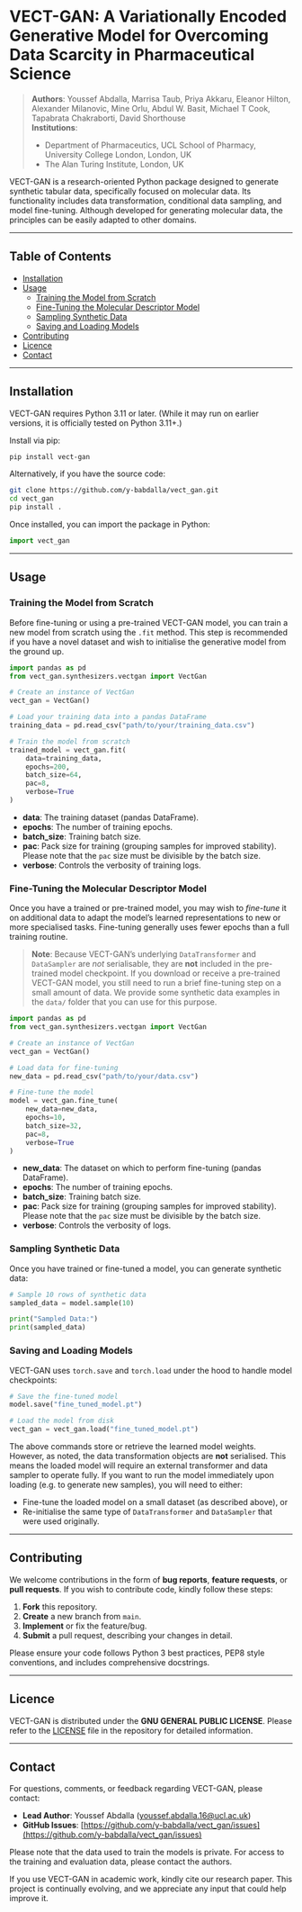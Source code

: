 # VECT-GAN: A Variationally Encoded Generative Model for Overcoming Data Scarcity in Pharmaceutical Science

> **Authors**: Youssef Abdalla, Marrisa Taub, Priya Akkaru, Eleanor Hilton, Alexander Milanovic, Mine Orlu, Abdul W. Basit, Michael T Cook, Tapabrata Chakraborti, David Shorthouse  
> **Institutions**:
>  - Department of Pharmaceutics, UCL School of Pharmacy, University College London, London, UK  
>  - The Alan Turing Institute, London, UK  

VECT-GAN is a research-oriented Python package designed to generate synthetic tabular data, specifically focused on molecular data. Its functionality includes data transformation, conditional data sampling, and model fine-tuning. Although developed for generating molecular data, the principles can be easily adapted to other domains.

---

## Table of Contents

- [Installation](#installation)
- [Usage](#usage)
  - [Training the Model from Scratch](#training-the-model-from-scratch)
  - [Fine-Tuning the Molecular Descriptor Model](#fine-tuning-the-molecular-descriptor-model)
  - [Sampling Synthetic Data](#sampling-synthetic-data)
  - [Saving and Loading Models](#saving-and-loading-models)
- [Contributing](#contributing)
- [Licence](#licence)
- [Contact](#contact)

---

## Installation

VECT-GAN requires Python 3.11 or later. (While it may run on earlier versions, it is officially tested on Python 3.11+.)

Install via pip:

```bash
pip install vect-gan
```

Alternatively, if you have the source code:

```bash
git clone https://github.com/y-babdalla/vect_gan.git
cd vect_gan
pip install .
```

Once installed, you can import the package in Python:

```python
import vect_gan
```

---

## Usage

### Training the Model from Scratch

Before fine-tuning or using a pre-trained VECT-GAN model, you can train a new model from scratch using the `.fit` method. This step is recommended if you have a novel dataset and wish to initialise the generative model from the ground up.

```python
import pandas as pd
from vect_gan.synthesizers.vectgan import VectGan

# Create an instance of VectGan
vect_gan = VectGan()

# Load your training data into a pandas DataFrame
training_data = pd.read_csv("path/to/your/training_data.csv")

# Train the model from scratch
trained_model = vect_gan.fit(
    data=training_data,
    epochs=200,
    batch_size=64,
    pac=8,
    verbose=True
)
```

- **data**: The training dataset (pandas DataFrame).  
- **epochs**: The number of training epochs.  
- **batch_size**: Training batch size.  
- **pac**: Pack size for training (grouping samples for improved stability). Please note that the `pac` size must be divisible by the batch size.
- **verbose**: Controls the verbosity of training logs.

### Fine-Tuning the Molecular Descriptor Model

Once you have a trained or pre-trained model, you may wish to *fine-tune* it on additional data to adapt the model’s learned representations to new or more specialised tasks. Fine-tuning generally uses fewer epochs than a full training routine.

> **Note**: Because VECT-GAN’s underlying `DataTransformer` and `DataSampler` are *not* serialisable, they are **not** included in the pre-trained model checkpoint. If you download or receive a pre-trained VECT-GAN model, you still need to run a brief fine-tuning step on a small amount of data. We provide some synthetic data examples in the `data/` folder that you can use for this purpose.

```python
import pandas as pd
from vect_gan.synthesizers.vectgan import VectGan

# Create an instance of VectGan
vect_gan = VectGan()

# Load data for fine-tuning
new_data = pd.read_csv("path/to/your/data.csv")

# Fine-tune the model
model = vect_gan.fine_tune(
    new_data=new_data,
    epochs=10,
    batch_size=32,
    pac=8,
    verbose=True
)
```

- **new_data**: The dataset on which to perform fine-tuning (pandas DataFrame).  
- **epochs**: The number of training epochs.  
- **batch_size**: Training batch size.  
- **pac**: Pack size for training (grouping samples for improved stability). Please note that the `pac` size must be divisible by the batch size.  
- **verbose**: Controls the verbosity of logs.

### Sampling Synthetic Data

Once you have trained or fine-tuned a model, you can generate synthetic data:

```python
# Sample 10 rows of synthetic data
sampled_data = model.sample(10)

print("Sampled Data:")
print(sampled_data)
```

### Saving and Loading Models

VECT-GAN uses `torch.save` and `torch.load` under the hood to handle model checkpoints:

```python
# Save the fine-tuned model
model.save("fine_tuned_model.pt")

# Load the model from disk
vect_gan = vect_gan.load("fine_tuned_model.pt")
```

The above commands store or retrieve the learned model weights. However, as noted, the data transformation objects are **not** serialised. This means the loaded model will require an external transformer and data sampler to operate fully. If you want to run the model immediately upon loading (e.g. to generate new samples), you will need to either:

- Fine-tune the loaded model on a small dataset (as described above), or
- Re-initialise the same type of `DataTransformer` and `DataSampler` that were used originally.

---

## Contributing

We welcome contributions in the form of **bug reports**, **feature requests**, or **pull requests**. If you wish to contribute code, kindly follow these steps:

1. **Fork** this repository.  
2. **Create** a new branch from `main`.  
3. **Implement** or fix the feature/bug.  
4. **Submit** a pull request, describing your changes in detail.

Please ensure your code follows Python 3 best practices, PEP8 style conventions, and includes comprehensive docstrings.

---

## Licence

VECT-GAN is distributed under the **GNU GENERAL PUBLIC LICENSE**. Please refer to the [LICENSE](LICENSE) file in the repository for detailed information.

---

## Contact

For questions, comments, or feedback regarding VECT-GAN, please contact:

- **Lead Author**: Youssef Abdalla (youssef.abdalla.16@ucl.ac.uk)
- **GitHub Issues**: [https://github.com/y-babdalla/vect_gan/issues](https://github.com/y-babdalla/vect_gan/issues)

Please note that the data used to train the models is private. For access to the training and evaluation data, please contact the authors.

If you use VECT-GAN in academic work, kindly cite our research paper. This project is continually evolving, and we appreciate any input that could help improve it.
